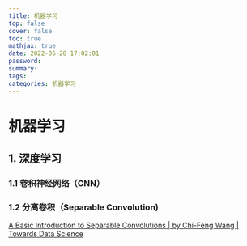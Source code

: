 ```yaml
---
title: 机器学习
top: false
cover: false
toc: true
mathjax: true
date: 2022-06-28 17:02:01
password:
summary:
tags:
categories: 机器学习
---
```




# 机器学习



## 1. 深度学习

### 1.1 卷积神经网络（CNN）



### 1.2 分离卷积（Separable Convolution)

[A Basic Introduction to Separable Convolutions | by Chi-Feng Wang | Towards Data Science](https://towardsdatascience.com/a-basic-introduction-to-separable-convolutions-b99ec3102728)













